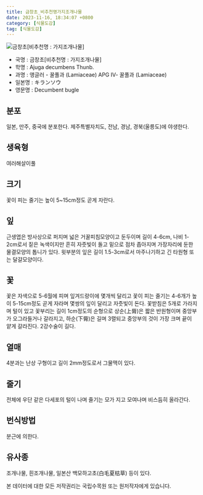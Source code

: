 ```yaml
---
title: 금창초_비추천명가지조개나물
date: 2023-11-16, 18:34:07 +0800
category: [식물도감]
tag: [식물도감]
---
```




![금창초[비추천명 : 가지조개나물]](http://www.nature.go.kr/fileUpload/plants/basic/Labiatae/Ajuga/15662/1_th2.JPG)
- 국명 : 금창초[비추천명 : 가지조개나물]
- 학명 : Ajuga decumbens Thunb.
- 과명 : 앵글러 - 꿀풀과 (Lamiaceae) APG Ⅳ- 꿀풀과 (Lamiaceae)
- 일본명 : キランソウ
- 영문명 : Decumbent bugle


## 분포
일본, 만주, 중국에 분포한다.제주특별자치도, 전남, 경남, 경북(울릉도)에 야생한다.
## 생육형
여러해살이풀
## 크기
꽃이 피는 줄기는 높이 5~15cm정도 곧게 자란다.
## 잎
근생엽은 방사상으로 퍼지며 넓은 거꿀피침모양이고 둔두이며 길이 4-6cm, 나비 1-2cm로서 짙은 녹색이지만 흔히 자줏빛이 돌고 밑으로 점차 좁아지며 가장자리에 둔한 물결모양의 톱니가 있다. 윗부분의 잎은 길이 1.5-3cm로서 마주나기하고 긴 타원형 또는 달걀모양이다.
## 꽃
꽃은 자색으로 5-6월에 피며 잎겨드랑이에 몇개씩 달리고 꽃이 피는 줄기는 4-6개가 높이 5-15cm정도 곧게 자라며 몇쌍의 잎이 달리고 자줏빛이 돈다. 꽃받침은 5개로 가라지며 털이 있고 꽃부리는 길이 1cm정도의 순형으로 상순(上脣)은 짧은 반원형이며 중앙부가 오그라들거나 갈라지고, 하순(下脣)은 길며 3렬되고 중앙부의 것이 가장 크며 끝이 얕게 갈라진다. 2강수술이 길다.
## 열매
4분과는 난상 구형이고 길이 2mm정도로서 그물맥이 있다.
## 줄기
전체에 우단 같은 다세포의 털이 나며 줄기는 모가 지고 모여나며 비스듬히 올라간다.
## 번식방법
분근에 의한다.
## 유사종
조개나물, 흰조개나물, 일본산 백모하고초(白毛夏枯草) 등이 있다.






본 데이터에 대한 모든 저작권리는 국립수목원 또는 원저작자에게 있습니다.

